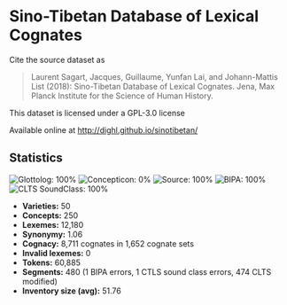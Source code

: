 # Sino-Tibetan Database of Lexical Cognates

Cite the source dataset as

> Laurent Sagart, Jacques, Guillaume, Yunfan Lai, and Johann-Mattis List (2018): Sino-Tibetan Database of Lexical Cognates. Jena, Max Planck Institute for the Science of Human History.

This dataset is licensed under a GPL-3.0 license

Available online at http://dighl.github.io/sinotibetan/

## Statistics



![Glottolog: 100%](https://img.shields.io/badge/Glottolog-100%25-brightgreen.svg "Glottolog: 100%")
![Concepticon: 0%](https://img.shields.io/badge/Concepticon-0%25-red.svg "Concepticon: 0%")
![Source: 100%](https://img.shields.io/badge/Source-100%25-brightgreen.svg "Source: 100%")
![BIPA: 100%](https://img.shields.io/badge/BIPA-100%25-brightgreen.svg "BIPA: 100%")
![CLTS SoundClass: 100%](https://img.shields.io/badge/CLTS%20SoundClass-100%25-brightgreen.svg "CLTS SoundClass: 100%")

- **Varieties:** 50
- **Concepts:** 250
- **Lexemes:** 12,180
- **Synonymy:** 1.06
- **Cognacy:** 8,711 cognates in 1,652 cognate sets
- **Invalid lexemes:** 0
- **Tokens:** 60,885
- **Segments:** 480 (1 BIPA errors, 1 CTLS sound class errors, 474 CLTS modified)
- **Inventory size (avg):** 51.76